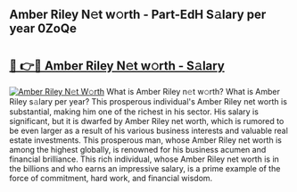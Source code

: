 ## Amber Riley N𝚎t w𝚘rth - Part-EdH S𝚊lary per year 0ZoQe

# <h2><a href="http://gc3fkiy.nevu.top/?p=Amber+Riley">🔗 👉🔴 Amber Riley N𝚎t w𝚘rth - S𝚊lary</a></h2>

[![Amber Riley N𝚎t W𝚘rth](https://i.imgur.com/Oavwk0R.jpeg)](http://gc3fkiy.nevu.top/?p=Amber+Riley)
What is Amber Riley n𝚎t w𝚘rth? What is Amber Riley s𝚊lary per year?
This prosperous individual's Amber Riley net worth is substantial, making him one of the richest in his sector. His salary is significant, but it is dwarfed by Amber Riley net worth, which is rumored to be even larger as a result of his various business interests and valuable real estate investments. This prosperous man, whose Amber Riley net worth is among the highest globally, is renowned for his business acumen and financial brilliance. This rich individual, whose Amber Riley net worth is in the billions and who earns an impressive salary, is a prime example of the force of commitment, hard work, and financial wisdom.
